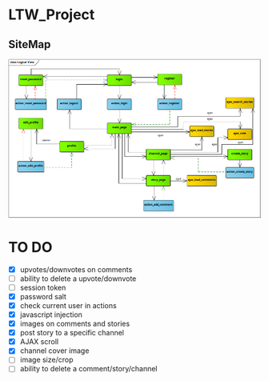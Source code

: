 # LTW_Project

## SiteMap
![SiteMap](sitemap.bmp)

# TO DO
- [x] upvotes/downvotes on comments
- [ ] ability to delete a upvote/downvote
- [ ] session token
- [x] password salt
- [x] check current user in actions
- [x] javascript injection
- [x] images on comments and stories
- [x] post story to a specific channel
- [x] AJAX scroll
- [x] channel cover image
- [ ] image size/crop
- [ ] ability to delete a comment/story/channel
